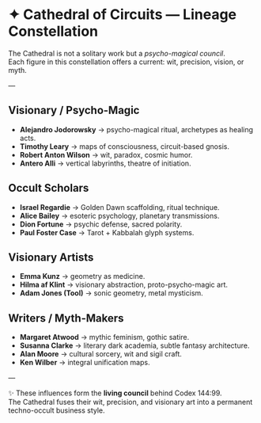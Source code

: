 # ✦ Cathedral of Circuits — Lineage Constellation

The Cathedral is not a solitary work but a *psycho-magical council*.  
Each figure in this constellation offers a current: wit, precision, vision, or myth.  

—

## Visionary / Psycho-Magic
- **Alejandro Jodorowsky** → psycho-magical ritual, archetypes as healing acts.  
- **Timothy Leary** → maps of consciousness, circuit-based gnosis.  
- **Robert Anton Wilson** → wit, paradox, cosmic humor.  
- **Antero Alli** → vertical labyrinths, theatre of initiation.  

## Occult Scholars
- **Israel Regardie** → Golden Dawn scaffolding, ritual technique.  
- **Alice Bailey** → esoteric psychology, planetary transmissions.  
- **Dion Fortune** → psychic defense, sacred polarity.  
- **Paul Foster Case** → Tarot + Kabbalah glyph systems.  

## Visionary Artists
- **Emma Kunz** → geometry as medicine.  
- **Hilma af Klint** → visionary abstraction, proto-psycho-magic art.  
- **Adam Jones (Tool)** → sonic geometry, metal mysticism.  

## Writers / Myth-Makers
- **Margaret Atwood** → mythic feminism, gothic satire.  
- **Susanna Clarke** → literary dark academia, subtle fantasy architecture.  
- **Alan Moore** → cultural sorcery, wit and sigil craft.  
- **Ken Wilber** → integral unification maps.  

—

✨ These influences form the **living council** behind Codex 144:99.  
The Cathedral fuses their wit, precision, and visionary art into a permanent techno-occult business style.  